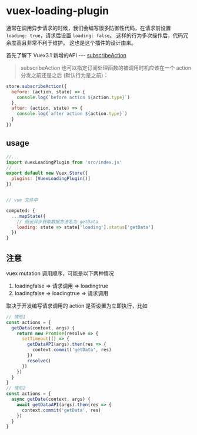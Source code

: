 # vuex-loading-plugin
通常在调用异步请求的时候，我们会编写很多防御性代码，在请求前设置
`loading: true`，请求后设置 `loading: false`。
这样的行为多次操作后，代码冗余度高且非常不利于维护。
这也是这个插件的设计由来。

首先了解下 Vuex3.1 新增的API --- [subscribeAction](https://vuex.vuejs.org/zh/api/#subscribeaction)

> subscribeAction 也可以指定订阅处理函数的被调用时机应该在一个 action 分发之前还是之后 (默认行为是之前)：

```js
store.subscribeAction({
  before: (action, state) => {
    console.log(`before action ${action.type}`)
  },
  after: (action, state) => {
    console.log(`after action ${action.type}`)
  }
})
```

## usage
```js
//...
import VuexLoadingPlugin from 'src/index.js'
// ...
export default new Vuex.Store({
  plugins: [VuexLoadingPlugin()]
})


// vue 文件中

computed: {
  ...mapState({
    // 假设异步获取数据方法名为 getData
    loading: state => state['loading'].status['getData']
  })
}
```

## 注意
vuex mutation 调用顺序，可能是以下两种情况
1. loadingfalse => 请求调用 => loadingtrue
2. loadingfalse => loadingtrue => 请求调用

取决于开发编写请求调用的 action 是否设置为立即执行，比如
```js
// 情形1
const actions = {
  getData(context, args) {
    return new Promise(resolve => {
      setTimeout(() => {
        getDataAPI(args).then(res => {
          context.commit('getData', res)
        })
        resolve()
      })
    })
  }
}
// 情形2
const actions = {
  async getDate(context, args) {
    await getDataAPI(args).then(res => {
      context.commit('getData', res)
    })
  }
}
```